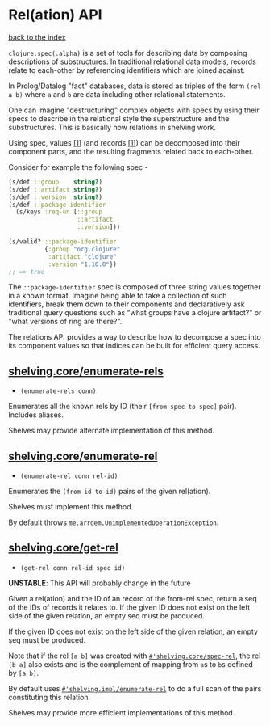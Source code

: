 # Rel(ation) API

[back to the index](/README.md#usage)

`clojure.spec(.alpha)` is a set of tools for describing data by composing descriptions of
substructures. In traditional relational data models, records relate to each-other by referencing
identifiers which are joined against.

In Prolog/Datalog "fact" databases, data is stored as triples of the form `(rel a b)` where `a` and
`b` are data including other relational statements.

One can imagine "destructuring" complex objects with specs by using their specs to describe in the
relational style the superstructure and the substructures. This is basically how relations in
shelving work.

Using spec, values [[1]](/docs/schema.md#values) (and records [[1]](/docs/schema.md#records)) can be
decomposed into their component parts, and the resulting fragments related back to each-other.

Consider for example the following spec -

```clj
(s/def ::group    string?)
(s/def ::artifact string?)
(s/def ::version  string?)
(s/def ::package-identifier
  (s/keys :req-un [::group
                   ::artifact
                   ::version]))

(s/valid? ::package-identifier
          {:group "org.clojure"
           :artifact "clojure"
           :version "1.10.0"})
;; => true
```

The `::package-identifier` spec is composed of three string values together in a known
format. Imagine being able to take a collection of such identifiers, break them down to their
components and declaratively ask traditional query questions such as "what groups have a clojure
artifact?" or "what versions of ring are there?".

The relations API provides a way to describe how to decompose a spec into its component values so
that indices can be built for efficient query access.

## [shelving.core/enumerate-rels](shelving/impl.clj#L226)
 - `(enumerate-rels conn)`

Enumerates all the known rels by ID (their `[from-spec to-spec]` pair). Includes aliases.

Shelves may provide alternate implementation of this method.

## [shelving.core/enumerate-rel](shelving/impl.clj#L239)
 - `(enumerate-rel conn rel-id)`

Enumerates the `(from-id to-id)` pairs of the given rel(ation).

Shelves must implement this method.

By default throws `me.arrdem.UnimplementedOperationException`.

## [shelving.core/get-rel](shelving/impl.clj#L270)
 - `(get-rel conn rel-id spec id)`

**UNSTABLE**: This API will probably change in the future

Given a rel(ation) and the ID of an record of the from-rel spec, return a seq of the IDs of records it relates to. If the given ID does not exist on the left side of the given relation, an empty seq must be produced.

If the given ID does not exist on the left side of the given relation, an empty seq must be produced.

Note that if the rel `[a b]` was created with [`#'shelving.core/spec-rel`](/docs/schema.md#shelvingcorespec-rel), the rel `[b a]` also exists and is the complement of mapping from `a`s to `b`s defined by `[a b]`.

By default uses [`#'shelving.impl/enumerate-rel`](/docs/impl.md#shelvingimplenumerate-rel) to do a full scan of the pairs constituting this relation.

Shelves may provide more efficient implementations of this method.
